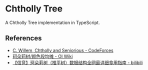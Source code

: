 # Chtholly Tree

A Chtholly Tree implementation in TypeScript.

## References

- [C. Willem, Chtholly and Seniorious - CodeForces](https://codeforces.com/problemset/problem/896/C)
- [珂朵莉树/颜色段均摊 - OI Wiki](https://oi-wiki.org/misc/odt/)
- [【信竞】珂朵莉树（推平树）数据结构全网最详细食用指南 - bilibili](https://www.bilibili.com/video/BV18u411N7P8/)
